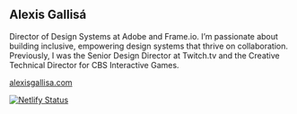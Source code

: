 ## Alexis Gallisá

Director of Design Systems at Adobe and Frame.io. I’m passionate about building inclusive, empowering design systems that thrive on collaboration. Previously, I was the Senior Design Director at Twitch.tv and the Creative Technical Director for CBS Interactive Games.

[alexisgallisa.com](https://www.alexisgallisa.com)

[![Netlify Status](https://api.netlify.com/api/v1/badges/eef5bad2-bc8e-4830-b390-cbfe891cb4c6/deploy-status)](https://app.netlify.com/sites/lucid-swartz-e881da/deploys)
